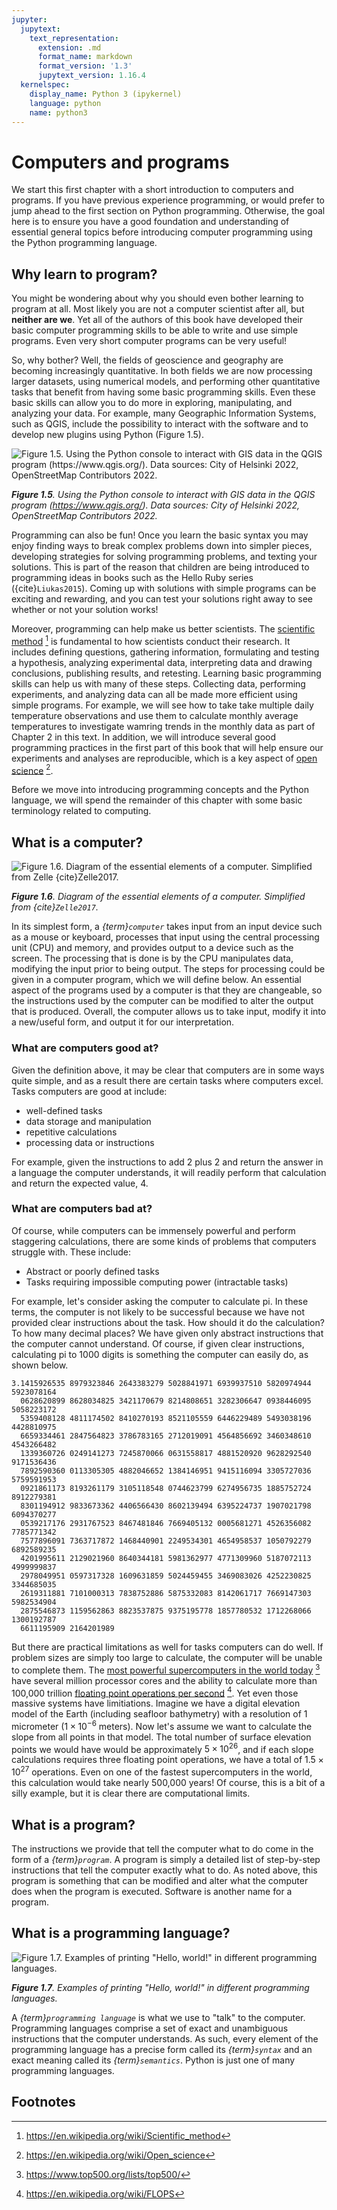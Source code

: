 ```yaml
---
jupyter:
  jupytext:
    text_representation:
      extension: .md
      format_name: markdown
      format_version: '1.3'
      jupytext_version: 1.16.4
  kernelspec:
    display_name: Python 3 (ipykernel)
    language: python
    name: python3
---
```


# Computers and programs

We start this first chapter with a short introduction to computers and programs. If you have previous experience programming, or would prefer to jump ahead to the first section on Python programming. Otherwise, the goal here is to ensure you have a good foundation and understanding of essential general topics before introducing computer programming using the Python programming language.


## Why learn to program?

You might be wondering about why you should even bother learning to program at all. Most likely you are not a computer scientist after all, but **neither are we**. Yet all of the authors of this book have developed their basic computer programming skills to be able to write and use simple programs. Even very short computer programs can be very useful!

So, why bother? Well, the fields of geoscience and geography are becoming increasingly quantitative. In both fields we are now processing larger datasets, using numerical models, and performing other quantitative tasks that benefit from having some basic programming skills. Even these basic skills can allow you to do more in exploring, manipulating, and analyzing your data. For example, many Geographic Information Systems, such as QGIS, include the possibility to interact with the software and to develop new plugins using Python (Figure 1.5).

![_**Figure 1.5**. Using the Python console to interact with GIS data in the QGIS program (<https://www.qgis.org/>). Data sources: City of Helsinki 2022, OpenStreetMap Contributors 2022._](../img/QGIS-Python.png)

_**Figure 1.5**. Using the Python console to interact with GIS data in the QGIS program (<https://www.qgis.org/>). Data sources: City of Helsinki 2022, OpenStreetMap Contributors 2022._

Programming can also be fun! Once you learn the basic syntax you may enjoy finding ways to break complex problems down into simpler pieces, developing strategies for solving programming problems, and texting your solutions. This is part of the reason that children are being introduced to programming ideas in books such as the Hello Ruby series ({cite}`Liukas2015`). Coming up with solutions with simple programs can be exciting and rewarding, and you can test your solutions right away to see whether or not your solution works!

Moreover, programming can help make us better scientists. The [scientific method](https://en.wikipedia.org/wiki/Scientific_method) [^sci_method] is fundamental to how scientists conduct their research. It includes defining questions, gathering information, formulating and testing a hypothesis, analyzing experimental data, interpreting data and drawing conclusions, publishing results, and retesting. Learning basic programming skills can help us with many of these steps. Collecting data, performing experiments, and analyzing data can all be made more efficient using simple programs. For example, we will see how to take take multiple daily temperature observations and use them to calculate monthly average temperatures to investigate wamring trends in the monthly data as part of Chapter 2 in this text. In addition, we will introduce several good programming practices in the first part of this book that will help ensure our experiments and analyses are reproducible, which is a key aspect of [open science](https://en.wikipedia.org/wiki/Open_science) [^open_sci].

Before we move into introducing programming concepts and the Python language, we will spend the remainder of this chapter with some basic terminology related to computing.


## What is a computer?

![_**Figure 1.6**. Diagram of the essential elements of a computer. Simplified from Zelle {cite}`Zelle2017`._](../img/computer-diagram.png)

_**Figure 1.6**. Diagram of the essential elements of a computer. Simplified from {cite}`Zelle2017`._

In its simplest form, a *{term}`computer`* takes input from an input device such as a mouse or keyboard, processes that input using the central processing unit (CPU) and memory, and provides output to a device such as the screen. The processing that is done is by the CPU manipulates data, modifying the input prior to being output. The steps for processing could be given in a computer program, which we will define below. An essential aspect of the programs used by a computer is that they are changeable, so the instructions used by the computer can be modified to alter the output that is produced. Overall, the computer allows us to take input, modify it into a new/useful form, and output it for our interpretation.


### What are computers good at?

Given the definition above, it may be clear that computers are in some ways quite simple, and as a result there are certain tasks where computers excel. Tasks computers are good at include:

- well-defined tasks
- data storage and manipulation
- repetitive calculations
- processing data or instructions

For example, given the instructions to add 2 plus 2 and return the answer in a language the computer understands, it will readily perform that calculation and return the expected value, 4.


### What are computers bad at?

Of course, while computers can be immensely powerful and perform staggering calculations, there are some kinds of problems that computers struggle with. These include:

- Abstract or poorly defined tasks
- Tasks requiring impossible computing power (intractable tasks)

For example, let's consider asking the computer to calculate pi. In these terms, the computer is not likely to be successful because we have not provided clear instructions about the task. How should it do the calculation? To how many decimal places? We have given only abstract instructions that the computer cannot understand. Of course, if given clear instructions, calculating pi to 1000 digits is something the computer can easily do, as shown below.

```
3.1415926535 8979323846 2643383279 5028841971 6939937510 5820974944 5923078164
  0628620899 8628034825 3421170679 8214808651 3282306647 0938446095 5058223172
  5359408128 4811174502 8410270193 8521105559 6446229489 5493038196 4428810975
  6659334461 2847564823 3786783165 2712019091 4564856692 3460348610 4543266482
  1339360726 0249141273 7245870066 0631558817 4881520920 9628292540 9171536436
  7892590360 0113305305 4882046652 1384146951 9415116094 3305727036 5759591953
  0921861173 8193261179 3105118548 0744623799 6274956735 1885752724 8912279381
  8301194912 9833673362 4406566430 8602139494 6395224737 1907021798 6094370277
  0539217176 2931767523 8467481846 7669405132 0005681271 4526356082 7785771342
  7577896091 7363717872 1468440901 2249534301 4654958537 1050792279 6892589235
  4201995611 2129021960 8640344181 5981362977 4771309960 5187072113 4999999837
  2978049951 0597317328 1609631859 5024459455 3469083026 4252230825 3344685035
  2619311881 7101000313 7838752886 5875332083 8142061717 7669147303 5982534904
  2875546873 1159562863 8823537875 9375195778 1857780532 1712268066 1300192787
  6611195909 2164201989
```

But there are practical limitations as well for tasks computers can do well. If problem sizes are simply too large to calculate, the computer will be unable to complete them. The [most powerful supercomputers in the world today](https://www.top500.org/lists/top500/) [^top500] have several million processor cores and the ability to calculate more than 100,000 trillion [floating point operations per second](https://en.wikipedia.org/wiki/FLOPS) [^flops]. Yet even those massive systems have limitiations. Imagine we have a digital elevation model of the Earth (including seafloor bathymetry) with a resolution of 1 micrometer ($1 \times 10^{-6}$ meters). Now let's assume we want to calculate the slope from all points in that model. The total number of surface elevation points we would have would be approximately $5 \times 10^{26}$, and if each slope calculations requires three floating point operations, we have a total of $1.5 \times 10^{27}$ operations. Even on one of the fastest supercomputers in the world, this calculation would take nearly 500,000 years! Of course, this is a bit of a silly example, but it is clear there are computational limits.


## What is a program?

The instructions we provide that tell the computer what to do come in the form of a *{term}`program`*.
A program is simply a detailed list of step-by-step instructions that tell the computer exactly what to do.
As noted above, this program is something that can be modified and alter what the computer does when the program is executed.
Software is another name for a program.


## What is a programming language?

![_**Figure 1.7**. Examples of printing "Hello, world!" in different programming languages._](../img/programming-languages.png)

_**Figure 1.7**. Examples of printing "Hello, world!" in different programming languages._

A *{term}`programming language`* is what we use to "talk" to the computer.
Programming languages comprise a set of exact and unambiguous instructions that the computer understands.
As such, every element of the programming language has a precise form called its *{term}`syntax`* and an exact meaning called its *{term}`semantics`*.
Python is just one of many programming languages.


## Footnotes

[^flops]: <https://en.wikipedia.org/wiki/FLOPS>
[^open_sci]: <https://en.wikipedia.org/wiki/Open_science>
[^sci_method]: <https://en.wikipedia.org/wiki/Scientific_method>
[^top500]: <https://www.top500.org/lists/top500/>
